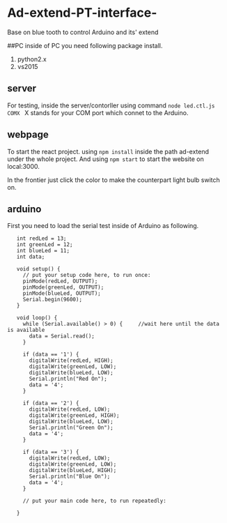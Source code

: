 # Ad-extend-PT-interface-
Base on blue tooth to control Arduino and its' extend

##PC
inside of PC you need following package install.
1. python2.x
2. vs2015
## server
For testing, inside the server/contorller using command ```node led.ctl.js COMX ``` X stands for your COM port which connet to the Arduino.

## webpage
To start the react project.
using ```npm install``` inside the path ad-extend under the whole project.
And using ```npm start``` to start the website on local:3000.

In the frontier just click the color to make the counterpart light bulb switch on.

## arduino
First you need to load the serial test inside of Arduino as following.
```
   int redLed = 13;
   int greenLed = 12;
   int blueLed = 11;
   int data;
   
   void setup() {
     // put your setup code here, to run once:
     pinMode(redLed, OUTPUT);
     pinMode(greenLed, OUTPUT);
     pinMode(blueLed, OUTPUT);
     Serial.begin(9600);
   }
   
   void loop() {
     while (Serial.available() > 0) {     //wait here until the data is available
       data = Serial.read();
     }
   
     if (data == '1') {
       digitalWrite(redLed, HIGH);
       digitalWrite(greenLed, LOW);
       digitalWrite(blueLed, LOW);
       Serial.println("Red On");
       data = '4';
     }
   
     if (data == '2') {
       digitalWrite(redLed, LOW);
       digitalWrite(greenLed, HIGH);
       digitalWrite(blueLed, LOW);
       Serial.println("Green On");
       data = '4';
     }
   
     if (data == '3') {
       digitalWrite(redLed, LOW);
       digitalWrite(greenLed, LOW);
       digitalWrite(blueLed, HIGH);
       Serial.println("Blue On");
       data = '4';
     }
   
     // put your main code here, to run repeatedly:
   
   }
   ```